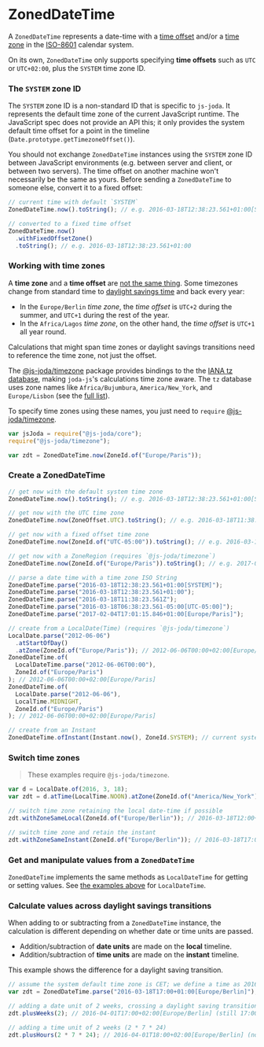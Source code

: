 # ZonedDateTime

A `ZonedDateTime` represents a date-time with a [time offset](https://en.wikipedia.org/wiki/UTC_offset) and/or a [time zone](https://en.wikipedia.org/wiki/Time_zone) in the [ISO-8601](https://en.wikipedia.org/wiki/ISO_8601) calendar system.

On its own, `ZonedDateTime` only supports specifying **time offsets** such as `UTC` or `UTC+02:00`, plus the `SYSTEM` time zone ID.

### The `SYSTEM` zone ID

The `SYSTEM` zone ID is a non-standard ID that is specific to `js-joda`. It represents the default time zone of the current JavaScript runtime. The JavaScript spec does not provide an API this; it only provides the system default time offset for a point in the timeline (`Date.prototype.getTimezoneOffset()`).

You should not exchange `ZonedDateTime` instances using the `SYSTEM` zone ID between JavaScript environments (e.g. between server and client, or between two servers). The time offset on another machine won't necessarily be the same as yours. Before sending a `ZonedDateTime` to someone else, convert it to a fixed offset:

```javascript
// current time with default `SYSTEM`
ZonedDateTime.now().toString(); // e.g. 2016-03-18T12:38:23.561+01:00[SYSTEM]

// converted to a fixed time offset
ZonedDateTime.now()
  .withFixedOffsetZone()
  .toString(); // e.g. 2016-03-18T12:38:23.561+01:00
```

### Working with time zones

A **time zone** and a **time offset** are [not the same thing](https://en.wikipedia.org/wiki/UTC_offset#Time_zones_and_time_offsets). Some timezones change from standard time to [daylight savings time](https://en.wikipedia.org/wiki/Daylight_saving_time) and back every year:

- In the `Europe/Berlin` _time zone_, the _time offset_ is `UTC+2` during the summer, and `UTC+1` during the rest of the year.
- In the `Africa/Lagos` _time zone_, on the other hand, the _time offset_ is `UTC+1` all year round.

Calculations that might span time zones or daylight savings transitions need to reference the time zone, not just the offset.

The [@js-joda/timezone](//github.com/js-joda/js-joda/tree/master/packages/timezone) package provides bindings to the the [IANA tz database](https://www.iana.org/time-zones), making `joda-js`'s calculations time zone aware. The `tz` database uses zone names like `Africa/Bujumbura`, `America/New_York`, and `Europe/Lisbon` (see the [full list](https://en.wikipedia.org/wiki/List_of_tz_database_time_zones)).

To specify time zones using these names, you just need to `require` [@js-joda/timezone](//github.com/js-joda/js-joda/tree/master/packages/timezone).

```javascript
var jsJoda = require("@js-joda/core");
require("@js-joda/timezone");

var zdt = ZonedDateTime.now(ZoneId.of("Europe/Paris"));
```

### Create a ZonedDateTime

```javascript
// get now with the default system time zone
ZonedDateTime.now().toString(); // e.g. 2016-03-18T12:38:23.561+01:00[SYSTEM]

// get now with the UTC time zone
ZonedDateTime.now(ZoneOffset.UTC).toString(); // e.g. 2016-03-18T11:38:23.561Z

// get now with a fixed offset time zone
ZonedDateTime.now(ZoneId.of("UTC-05:00")).toString(); // e.g. 2016-03-18T06:38:23.561-05:00[UTC-05:00]

// get now with a ZoneRegion (requires `@js-joda/timezone`)
ZonedDateTime.now(ZoneId.of("Europe/Paris")).toString(); // e.g. 2017-02-04T17:01:15.846+01:00[Europe/Paris]

// parse a date time with a time zone ISO String
ZonedDateTime.parse("2016-03-18T12:38:23.561+01:00[SYSTEM]");
ZonedDateTime.parse("2016-03-18T12:38:23.561+01:00");
ZonedDateTime.parse("2016-03-18T11:38:23.561Z");
ZonedDateTime.parse("2016-03-18T06:38:23.561-05:00[UTC-05:00]");
ZonedDateTime.parse("2017-02-04T17:01:15.846+01:00[Europe/Paris]");

// create from a LocalDate(Time) (requires `@js-joda/timezone`)
LocalDate.parse("2012-06-06")
  .atStartOfDay()
  .atZone(ZoneId.of("Europe/Paris")); // 2012-06-06T00:00+02:00[Europe/Paris]
ZonedDateTime.of(
  LocalDateTime.parse("2012-06-06T00:00"),
  ZoneId.of("Europe/Paris")
); // 2012-06-06T00:00+02:00[Europe/Paris]
ZonedDateTime.of(
  LocalDate.parse("2012-06-06"),
  LocalTime.MIDNIGHT,
  ZoneId.of("Europe/Paris")
); // 2012-06-06T00:00+02:00[Europe/Paris]

// create from an Instant
ZonedDateTime.ofInstant(Instant.now(), ZoneId.SYSTEM); // current system time
```

### Switch time zones

> These examples require `@js-joda/timezone`.

```javascript
var d = LocalDate.of(2016, 3, 18);
var zdt = d.atTime(LocalTime.NOON).atZone(ZoneId.of("America/New_York")); //2016-03-18T12:00-04:00[America/New_York]

// switch time zone retaining the local date-time if possible
zdt.withZoneSameLocal(ZoneId.of("Europe/Berlin")); // 2016-03-18T12:00+01:00[Europe/Berlin]

// switch time zone and retain the instant
zdt.withZoneSameInstant(ZoneId.of("Europe/Berlin")); // 2016-03-18T17:00+01:00[Europe/Berlin]
```

### Get and manipulate values from a `ZonedDateTime`

`ZonedDateTime` implements the same methods as `LocalDateTime` for getting or setting values. See [the examples above](#get-values-from-localdatetime) for `LocalDateTime`.

### Calculate values across daylight savings transitions

When adding to or subtracting from a `ZonedDateTime` instance, the calculation is different depending on whether date or time units are passed.

- Addition/subtraction of **date units** are made on the **local** timeline.
- Addition/subtraction of **time units** are made on the **instant** timeline.

This example shows the difference for a daylight saving transition.

```javascript
// assume the system default time zone is CET; we define a time as 2016-03-18 at 17:00 local time
var zdt = ZonedDateTime.parse("2016-03-18T17:00+01:00[Europe/Berlin]");

// adding a date unit of 2 weeks, crossing a daylight saving transition
zdt.plusWeeks(2); // 2016-04-01T17:00+02:00[Europe/Berlin] (still 17:00)

// adding a time unit of 2 weeks (2 * 7 * 24)
zdt.plusHours(2 * 7 * 24); // 2016-04-01T18:00+02:00[Europe/Berlin] (now 18:00)
```
